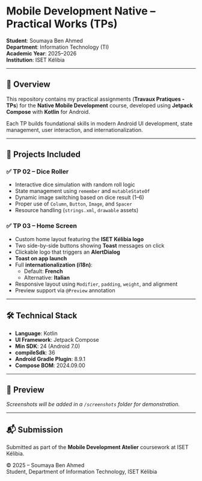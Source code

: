 # Mobile Development Native – Practical Works (TPs)  
**Student**: Soumaya Ben Ahmed  
**Department**: Information Technology (TI)  
**Academic Year**: 2025–2026  
**Institution**: ISET Kélibia  

---

## 📱 Overview  
This repository contains my practical assignments (**Travaux Pratiques - TPs**) for the **Native Mobile Development** course, developed using **Jetpack Compose** with **Kotlin** for Android.

Each TP builds foundational skills in modern Android UI development, state management, user interaction, and internationalization.

---

## 📂 Projects Included

### ✅ TP 02 – Dice Roller
- Interactive dice simulation with random roll logic  
- State management using `remember` and `mutableStateOf`  
- Dynamic image switching based on dice result (1–6)  
- Proper use of `Column`, `Button`, `Image`, and `Spacer`  
- Resource handling (`strings.xml`, `drawable` assets)

### ✅ TP 03 – Home Screen
- Custom home layout featuring the **ISET Kélibia logo**  
- Two side-by-side buttons showing **Toast** messages on click  
- Clickable logo that triggers an **AlertDialog**  
- **Toast on app launch**  
- Full **internationalization (i18n)**:  
  - Default: **French**  
  - Alternative: **Italian**  
- Responsive layout using `Modifier`, `padding`, `weight`, and alignment  
- Preview support via `@Preview` annotation

---

## 🛠️ Technical Stack
- **Language**: Kotlin  
- **UI Framework**: Jetpack Compose  
- **Min SDK**: 24 (Android 7.0)  
- **compileSdk**: 36  
- **Android Gradle Plugin**: 8.9.1  
- **Compose BOM**: 2024.09.00  

---

## 📸 Preview
*Screenshots will be added in a `/screenshots` folder for demonstration.*

---

## 📬 Submission
Submitted as part of the **Mobile Development Atelier** coursework at ISET Kélibia.

© 2025 – Soumaya Ben Ahmed  
Student, Department of Information Technology, ISET Kélibia
